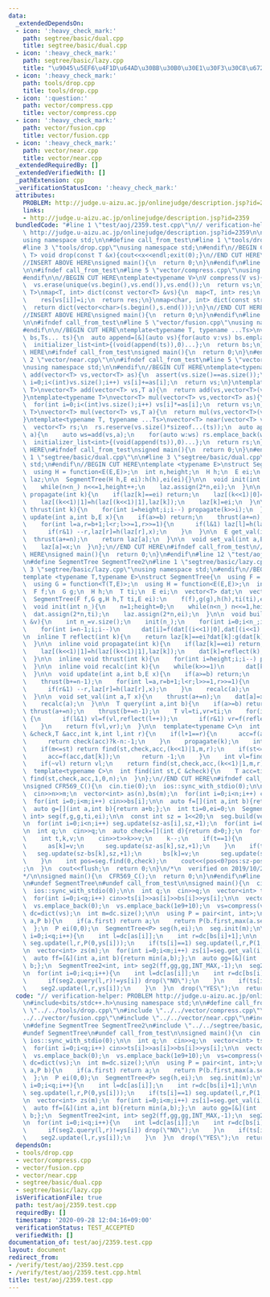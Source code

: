 ```yaml
---
data:
  _extendedDependsOn:
  - icon: ':heavy_check_mark:'
    path: segtree/basic/dual.cpp
    title: segtree/basic/dual.cpp
  - icon: ':heavy_check_mark:'
    path: segtree/basic/lazy.cpp
    title: "\u9045\u5EF6\u4F1D\u64AD\u30BB\u30B0\u30E1\u30F3\u30C8\u6728"
  - icon: ':heavy_check_mark:'
    path: tools/drop.cpp
    title: tools/drop.cpp
  - icon: ':question:'
    path: vector/compress.cpp
    title: vector/compress.cpp
  - icon: ':heavy_check_mark:'
    path: vector/fusion.cpp
    title: vector/fusion.cpp
  - icon: ':heavy_check_mark:'
    path: vector/near.cpp
    title: vector/near.cpp
  _extendedRequiredBy: []
  _extendedVerifiedWith: []
  _pathExtension: cpp
  _verificationStatusIcon: ':heavy_check_mark:'
  attributes:
    PROBLEM: http://judge.u-aizu.ac.jp/onlinejudge/description.jsp?id=2359
    links:
    - http://judge.u-aizu.ac.jp/onlinejudge/description.jsp?id=2359
  bundledCode: "#line 1 \"test/aoj/2359.test.cpp\"\n// verification-helper: PROBLEM\
    \ http://judge.u-aizu.ac.jp/onlinejudge/description.jsp?id=2359\n\n#include<bits/stdc++.h>\n\
    using namespace std;\n\n#define call_from_test\n#line 1 \"tools/drop.cpp\"\n\n\
    #line 3 \"tools/drop.cpp\"\nusing namespace std;\n#endif\n//BEGIN CUT HERE\ntemplate<typename\
    \ T> void drop(const T &x){cout<<x<<endl;exit(0);}\n//END CUT HERE\n#ifndef call_from_test\n\
    //INSERT ABOVE HERE\nsigned main(){\n  return 0;\n}\n#endif\n#line 2 \"vector/compress.cpp\"\
    \n\n#ifndef call_from_test\n#line 5 \"vector/compress.cpp\"\nusing namespace std;\n\
    #endif\n\n//BEGIN CUT HERE\ntemplate<typename V>\nV compress(V vs){\n  sort(vs.begin(),vs.end());\n\
    \  vs.erase(unique(vs.begin(),vs.end()),vs.end());\n  return vs;\n}\ntemplate<typename\
    \ T>\nmap<T, int> dict(const vector<T> &vs){\n  map<T, int> res;\n  for(int i=0;i<(int)vs.size();i++)\n\
    \    res[vs[i]]=i;\n  return res;\n}\nmap<char, int> dict(const string &s){\n\
    \  return dict(vector<char>(s.begin(),s.end()));\n}\n//END CUT HERE\n#ifndef call_from_test\n\
    //INSERT ABOVE HERE\nsigned main(){\n  return 0;\n}\n#endif\n#line 2 \"vector/fusion.cpp\"\
    \n\n#ifndef call_from_test\n#line 5 \"vector/fusion.cpp\"\nusing namespace std;\n\
    #endif\n\n//BEGIN CUT HERE\ntemplate<typename T, typename ...Ts>\nvector<T> fusion(vector<T>\
    \ bs,Ts... ts){\n  auto append=[&](auto vs){for(auto v:vs) bs.emplace_back(v);};\n\
    \  initializer_list<int>{(void(append(ts)),0)...};\n  return bs;\n}\n//END CUT\
    \ HERE\n#ifndef call_from_test\nsigned main(){\n  return 0;\n}\n#endif\n#line\
    \ 2 \"vector/near.cpp\"\n\n#ifndef call_from_test\n#line 5 \"vector/near.cpp\"\
    \nusing namespace std;\n\n#endif\n//BEGIN CUT HERE\ntemplate<typename T>\nvector<T>\
    \ add(vector<T> vs,vector<T> as){\n  assert(vs.size()==as.size());\n  for(int\
    \ i=0;i<(int)vs.size();i++) vs[i]+=as[i];\n  return vs;\n}\ntemplate<typename\
    \ T>\nvector<T> add(vector<T> vs,T a){\n  return add(vs,vector<T>(vs.size(),a));\n\
    }\ntemplate<typename T>\nvector<T> mul(vector<T> vs,vector<T> as){\n  assert(vs.size()==as.size());\n\
    \  for(int i=0;i<(int)vs.size();i++) vs[i]*=as[i];\n  return vs;\n}\ntemplate<typename\
    \ T>\nvector<T> mul(vector<T> vs,T a){\n  return mul(vs,vector<T>(vs.size(),a));\n\
    }\ntemplate<typename T, typename ...Ts>\nvector<T> near(vector<T> vs,Ts... ts){\n\
    \  vector<T> rs;\n  rs.reserve(vs.size()*sizeof...(ts));\n  auto append=[&](auto\
    \ a){\n    auto ws=add(vs,a);\n    for(auto w:ws) rs.emplace_back(w);\n  };\n\
    \  initializer_list<int>{(void(append(ts)),0)...};\n  return rs;\n}\n//END CUT\
    \ HERE\n#ifndef call_from_test\nsigned main(){\n  return 0;\n}\n#endif\n#line\
    \ 1 \"segtree/basic/dual.cpp\"\n\n#line 3 \"segtree/basic/dual.cpp\"\nusing namespace\
    \ std;\n#endif\n//BEGIN CUT HERE\ntemplate <typename E>\nstruct SegmentTree{\n\
    \  using H = function<E(E,E)>;\n  int n,height;\n  H h;\n  E ei;\n  vector<E>\
    \ laz;\n\n  SegmentTree(H h,E ei):h(h),ei(ei){}\n\n  void init(int n_){\n    n=1;height=0;\n\
    \    while(n<n_) n<<=1,height++;\n    laz.assign(2*n,ei);\n  }\n\n  inline void\
    \ propagate(int k){\n    if(laz[k]==ei) return;\n    laz[(k<<1)|0]=h(laz[(k<<1)|0],laz[k]);\n\
    \    laz[(k<<1)|1]=h(laz[(k<<1)|1],laz[k]);\n    laz[k]=ei;\n  }\n\n  inline void\
    \ thrust(int k){\n    for(int i=height;i;i--) propagate(k>>i);\n  }\n\n  void\
    \ update(int a,int b,E x){\n    if(a>=b) return;\n    thrust(a+=n);\n    thrust(b+=n-1);\n\
    \    for(int l=a,r=b+1;l<r;l>>=1,r>>=1){\n      if(l&1) laz[l]=h(laz[l],x),l++;\n\
    \      if(r&1) --r,laz[r]=h(laz[r],x);\n    }\n  }\n\n  E get_val(int a){\n  \
    \  thrust(a+=n);\n    return laz[a];\n  }\n\n  void set_val(int a,E x){\n    thrust(a+=n);\n\
    \    laz[a]=x;\n  }\n};\n//END CUT HERE\n#ifndef call_from_test\n//INSERT ABOVE\
    \ HERE\nsigned main(){\n  return 0;\n}\n#endif\n#line 12 \"test/aoj/2359.test.cpp\"\
    \n#define SegmentTree SegmentTree2\n#line 1 \"segtree/basic/lazy.cpp\"\n\n#line\
    \ 3 \"segtree/basic/lazy.cpp\"\nusing namespace std;\n#endif\n//BEGIN CUT HERE\n\
    template <typename T,typename E>\nstruct SegmentTree{\n  using F = function<T(T,T)>;\n\
    \  using G = function<T(T,E)>;\n  using H = function<E(E,E)>;\n  int n,height;\n\
    \  F f;\n  G g;\n  H h;\n  T ti;\n  E ei;\n  vector<T> dat;\n  vector<E> laz;\n\
    \  SegmentTree(F f,G g,H h,T ti,E ei):\n    f(f),g(g),h(h),ti(ti),ei(ei){}\n\n\
    \  void init(int n_){\n    n=1;height=0;\n    while(n<n_) n<<=1,height++;\n  \
    \  dat.assign(2*n,ti);\n    laz.assign(2*n,ei);\n  }\n\n  void build(const vector<T>\
    \ &v){\n    int n_=v.size();\n    init(n_);\n    for(int i=0;i<n_;i++) dat[n+i]=v[i];\n\
    \    for(int i=n-1;i;i--)\n      dat[i]=f(dat[(i<<1)|0],dat[(i<<1)|1]);\n  }\n\
    \n  inline T reflect(int k){\n    return laz[k]==ei?dat[k]:g(dat[k],laz[k]);\n\
    \  }\n\n  inline void propagate(int k){\n    if(laz[k]==ei) return;\n    laz[(k<<1)|0]=h(laz[(k<<1)|0],laz[k]);\n\
    \    laz[(k<<1)|1]=h(laz[(k<<1)|1],laz[k]);\n    dat[k]=reflect(k);\n    laz[k]=ei;\n\
    \  }\n\n  inline void thrust(int k){\n    for(int i=height;i;i--) propagate(k>>i);\n\
    \  }\n\n  inline void recalc(int k){\n    while(k>>=1)\n      dat[k]=f(reflect((k<<1)|0),reflect((k<<1)|1));\n\
    \  }\n\n  void update(int a,int b,E x){\n    if(a>=b) return;\n    thrust(a+=n);\n\
    \    thrust(b+=n-1);\n    for(int l=a,r=b+1;l<r;l>>=1,r>>=1){\n      if(l&1) laz[l]=h(laz[l],x),l++;\n\
    \      if(r&1) --r,laz[r]=h(laz[r],x);\n    }\n    recalc(a);\n    recalc(b);\n\
    \  }\n\n  void set_val(int a,T x){\n    thrust(a+=n);\n    dat[a]=x;laz[a]=ei;\n\
    \    recalc(a);\n  }\n\n  T query(int a,int b){\n    if(a>=b) return ti;\n   \
    \ thrust(a+=n);\n    thrust(b+=n-1);\n    T vl=ti,vr=ti;\n    for(int l=a,r=b+1;l<r;l>>=1,r>>=1)\
    \ {\n      if(l&1) vl=f(vl,reflect(l++));\n      if(r&1) vr=f(reflect(--r),vr);\n\
    \    }\n    return f(vl,vr);\n  }\n\n  template<typename C>\n  int find(int st,C\
    \ &check,T &acc,int k,int l,int r){\n    if(l+1==r){\n      acc=f(acc,reflect(k));\n\
    \      return check(acc)?k-n:-1;\n    }\n    propagate(k);\n    int m=(l+r)>>1;\n\
    \    if(m<=st) return find(st,check,acc,(k<<1)|1,m,r);\n    if(st<=l&&!check(f(acc,dat[k]))){\n\
    \      acc=f(acc,dat[k]);\n      return -1;\n    }\n    int vl=find(st,check,acc,(k<<1)|0,l,m);\n\
    \    if(~vl) return vl;\n    return find(st,check,acc,(k<<1)|1,m,r);\n  }\n\n\
    \  template<typename C>\n  int find(int st,C &check){\n    T acc=ti;\n    return\
    \ find(st,check,acc,1,0,n);\n  }\n};\n//END CUT HERE\n#ifndef call_from_test\n\
    \nsigned CFR569_C(){\n  cin.tie(0);\n  ios::sync_with_stdio(0);\n\n  int n,m;\n\
    \  cin>>n>>m;\n  vector<int> as(n),bs(m);\n  for(int i=0;i<n;i++) cin>>as[i];\n\
    \  for(int i=0;i<m;i++) cin>>bs[i];\n\n  auto f=[](int a,int b){return max(a,b);};\n\
    \  auto g=[](int a,int b){return a+b;};\n  int ti=0,ei=0;\n  SegmentTree<int,\
    \ int> seg(f,g,g,ti,ei);\n\n  const int sz = 1<<20;\n  seg.build(vector<int>(sz,0));\n\
    \n  for(int i=0;i<n;i++) seg.update(sz-as[i],sz,+1);\n  for(int i=0;i<m;i++) seg.update(sz-bs[i],sz,-1);\n\
    \n  int q;\n  cin>>q;\n  auto check=[](int d){return d>0;};\n  for(int i=0;i<q;i++){\n\
    \    int t,k,v;\n    cin>>t>>k>>v;\n    k--;\n    if(t==1){\n      seg.update(sz-as[k],sz,-1);\n\
    \      as[k]=v;\n      seg.update(sz-as[k],sz,+1);\n    }\n    if(t==2){\n   \
    \   seg.update(sz-bs[k],sz,+1);\n      bs[k]=v;\n      seg.update(sz-bs[k],sz,-1);\n\
    \    }\n    int pos=seg.find(0,check);\n    cout<<(pos<0?pos:sz-pos)<<\"\\n\"\
    ;\n  }\n  cout<<flush;\n  return 0;\n}\n/*\n  verified on 2019/10/28\n  https://codeforces.com/contest/1179/problem/C\n\
    */\n\nsigned main(){\n  CFR569_C();\n  return 0;\n}\n#endif\n#line 14 \"test/aoj/2359.test.cpp\"\
    \n#undef SegmentTree\n#undef call_from_test\n\nsigned main(){\n  cin.tie(0);\n\
    \  ios::sync_with_stdio(0);\n\n  int q;\n  cin>>q;\n  vector<int> ts(q),as(q),bs(q),ys(q);\n\
    \  for(int i=0;i<q;i++) cin>>ts[i]>>as[i]>>bs[i]>>ys[i];\n\n  vector<int> vs=near(fusion(as,bs),-1,0,1);\n\
    \  vs.emplace_back(0);\n  vs.emplace_back(1e9+10);\n  vs=compress(vs);\n  auto\
    \ dc=dict(vs);\n  int m=dc.size();\n\n  using P = pair<int, int>;\n  auto h=[&](P\
    \ a,P b){\n    if(a.first) return a;\n    return P(b.first,max(a.second,b.second));\n\
    \  };\n  P ei(0,0);\n  SegmentTree<P> seg(h,ei);\n  seg.init(m);\n\n  for(int\
    \ i=0;i<q;i++){\n    int l=dc[as[i]];\n    int r=dc[bs[i]+1];\n\n    if(ts[i]==0)\
    \ seg.update(l,r,P(0,ys[i]));\n    if(ts[i]==1) seg.update(l,r,P(1,0));\n  }\n\
    \n  vector<int> zs(m);\n  for(int i=0;i<m;i++) zs[i]=seg.get_val(i).second;\n\n\
    \  auto ff=[&](int a,int b){return min(a,b);};\n  auto gg=[&](int  ,int b){return\
    \ b;};\n  SegmentTree2<int, int> seg2(ff,gg,gg,INT_MAX,-1);\n  seg2.build(zs);\n\
    \n  for(int i=0;i<q;i++){\n    int l=dc[as[i]];\n    int r=dc[bs[i]+1];\n    if(ts[i]==0){\n\
    \      if(seg2.query(l,r)!=ys[i]) drop(\"NO\");\n    }\n    if(ts[i]==1){\n  \
    \    seg2.update(l,r,ys[i]);\n    }\n  }\n  drop(\"YES\");\n  return 0;\n}\n"
  code: "// verification-helper: PROBLEM http://judge.u-aizu.ac.jp/onlinejudge/description.jsp?id=2359\n\
    \n#include<bits/stdc++.h>\nusing namespace std;\n\n#define call_from_test\n#include\
    \ \"../../tools/drop.cpp\"\n#include \"../../vector/compress.cpp\"\n#include \"\
    ../../vector/fusion.cpp\"\n#include \"../../vector/near.cpp\"\n#include \"../../segtree/basic/dual.cpp\"\
    \n#define SegmentTree SegmentTree2\n#include \"../../segtree/basic/lazy.cpp\"\n\
    #undef SegmentTree\n#undef call_from_test\n\nsigned main(){\n  cin.tie(0);\n \
    \ ios::sync_with_stdio(0);\n\n  int q;\n  cin>>q;\n  vector<int> ts(q),as(q),bs(q),ys(q);\n\
    \  for(int i=0;i<q;i++) cin>>ts[i]>>as[i]>>bs[i]>>ys[i];\n\n  vector<int> vs=near(fusion(as,bs),-1,0,1);\n\
    \  vs.emplace_back(0);\n  vs.emplace_back(1e9+10);\n  vs=compress(vs);\n  auto\
    \ dc=dict(vs);\n  int m=dc.size();\n\n  using P = pair<int, int>;\n  auto h=[&](P\
    \ a,P b){\n    if(a.first) return a;\n    return P(b.first,max(a.second,b.second));\n\
    \  };\n  P ei(0,0);\n  SegmentTree<P> seg(h,ei);\n  seg.init(m);\n\n  for(int\
    \ i=0;i<q;i++){\n    int l=dc[as[i]];\n    int r=dc[bs[i]+1];\n\n    if(ts[i]==0)\
    \ seg.update(l,r,P(0,ys[i]));\n    if(ts[i]==1) seg.update(l,r,P(1,0));\n  }\n\
    \n  vector<int> zs(m);\n  for(int i=0;i<m;i++) zs[i]=seg.get_val(i).second;\n\n\
    \  auto ff=[&](int a,int b){return min(a,b);};\n  auto gg=[&](int  ,int b){return\
    \ b;};\n  SegmentTree2<int, int> seg2(ff,gg,gg,INT_MAX,-1);\n  seg2.build(zs);\n\
    \n  for(int i=0;i<q;i++){\n    int l=dc[as[i]];\n    int r=dc[bs[i]+1];\n    if(ts[i]==0){\n\
    \      if(seg2.query(l,r)!=ys[i]) drop(\"NO\");\n    }\n    if(ts[i]==1){\n  \
    \    seg2.update(l,r,ys[i]);\n    }\n  }\n  drop(\"YES\");\n  return 0;\n}\n"
  dependsOn:
  - tools/drop.cpp
  - vector/compress.cpp
  - vector/fusion.cpp
  - vector/near.cpp
  - segtree/basic/dual.cpp
  - segtree/basic/lazy.cpp
  isVerificationFile: true
  path: test/aoj/2359.test.cpp
  requiredBy: []
  timestamp: '2020-09-28 12:04:16+09:00'
  verificationStatus: TEST_ACCEPTED
  verifiedWith: []
documentation_of: test/aoj/2359.test.cpp
layout: document
redirect_from:
- /verify/test/aoj/2359.test.cpp
- /verify/test/aoj/2359.test.cpp.html
title: test/aoj/2359.test.cpp
---
```

